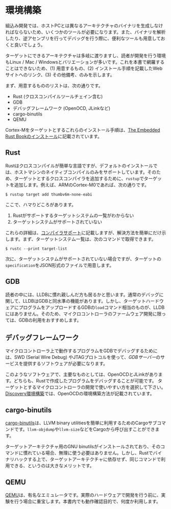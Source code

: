# 環境構築

組込み開発では、ホストPCとは異なるアーキテクチャのバイナリを生成しなければならないため、いくつかのツールが必要になります。また、バイナリを解析したり、逆アセンブリを行ってデバッグを行う際に、便利なツールも用意しておくと良いでしょう。

ターゲットにできるアーキテクチャは多岐に渡りますし、読者が開発を行う環境もLinux / Mac / Windowsとバリエーションが多いです。これを本書で網羅することはできないため、(1) 用意するもの、(2) インストール手順を記載したWebサイトへのリンク、(3) その他備考、のみを示します。

まず、用意するもののリストは、次の通りです。

- Rust (クロスコンパイルツールチェイン含む)
- GDB
- デバッグフレームワーク (OpenOCD, JLinkなど)
- cargo-binutils
- QEMU

Cortex-Mをターゲットとするこれらのインストール手順は、[The Embedded Rust Bookのインストール]に記載されています。

[The Embedded Rust Bookのインストール]: https://tomoyuki-nakabayashi.github.io/book/intro/install.html

## Rust

Rustはクロスコンパイルが簡単な言語ですが、デフォルトのインストールでは、ホストマシンのネイティブコンパイルのみをサポートしています。そのため、ターゲットとするクロスコンパイラを追加するために、`rustup`でターゲットを追加します。例えば、ARMのCortex-M0であれば、次の通りです。

```
$ rustup target add thumbv6m-none-eabi 
```

ここで、ハマりどころがあります。

1. Rustがサポートするターゲットシステムの一覧がわからない
2. ターゲットシステムがサポートされていない

これらの詳細は、[コンパイラサポート]に記載しますが、解決方法を簡単にだけ示します。まず、ターゲットシステム一覧は、次のコマンドで取得できます。

```
$ rustc --print target-list
```

次に、ターゲットシステムがサポートされていない場合ですが、ターゲットの`specification`をJSON形式のファイルで用意します。

[コンパイラサポート]: ../04-tools/compiler.html

## GDB

読者の中には、LLDBに慣れ親しんだ方も居るかと思います。通常のデバッグに関して、LLDBはGDBと同水準の機能があります。しかし、ターゲットハードウェアにプログラムをアップロードするGDBの`load`コマンド相当のものが、LLDBにはありません。そのため、マイクロコントローラのファームウェア開発に限っては、GDBの利用をおすすめします。

## デバッグフレームワーク

マイクロコントローラ上で動作するプログラムをGDBでデバッグするためには、SWD (Serial Wire Debug) やJTAGプロトコルを使って、*GDBサーバー*のサービスを提供するソフトウェアが必要になります。

このようなソフトウェアで、主要なものとしては、OpenOCDとJLinkがあります。どちらも、Rustで作成したプログラムをデバッグすることが可能です。
ターゲットとするマイクロコントローラの開発で使いやすい方を選択して下さい。[Discovery環境構築]では、OpenOCDの環境構築方法が記載されています。

[Discovery環境構築]: https://tomoyuki-nakabayashi.github.io/discovery/03-setup/index.html

## cargo-binutils

[cargo-binutils]は、LLVM binary utilitiesを簡単に利用するためのCargoサブコマンドです。`llvm-objdump`や`llvm-size`などをCargoから呼び出すことができます。

[cargo-binutils]: https://github.com/rust-embedded/cargo-binutils

ターゲットアーキテクチャ用のGNU binutilsがインストールされており、そのコマンドに慣れている場合、無理に使う必要はありません。しかし、Rustでバイナリハックする上で、ターゲットアーキテクチャに依存せず、同じコマンドで利用できる、というのは大きなメリットです。

## QEMU

[QEMU]は、有名なエミュレータです。実際のハードウェアで開発を行う前に、実験を行う場合に重宝します。本書内でも動作確認目的で、何度か利用します。

[QEMU]: https://www.qemu.org/